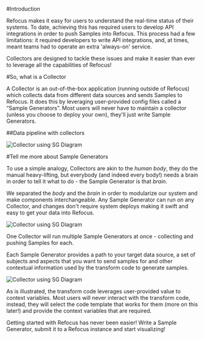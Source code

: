 
#Introduction

Refocus makes it easy for users to understand the real-time status of their systems. To date, achieving this has required users to develop API integrations in order to push Samples into Refocus. This process had a few limitations: it required developers to write API integrations, and, at times, meant teams had to operate an extra 'always-on' service. 

Collectors are designed to tackle these issues and make it easier than ever to leverage all the capabilities of Refocus!

#So, what is a Collector 

A Collector is an out-of-the-box application (running outside of Refocus) which collects data from different data sources and sends Samples to Refocus. It does this by leveraging user-provided config files called a “Sample Generators”.
Most users will never have to maintain a collector (unless you choose to deploy your own), they'll just write Sample Generators.

##Data pipeline with collectors

![Collector using SG Diagram](../assets/CollectorDataflow.jpeg)

#Tell me more about Sample Generators

To use a simple analogy, Collectors are akin to the *human* *body*, they do the manual heavy-lifting, but everybody (and indeed every body!) needs a brain in order to tell it what to do - the Sample Generator is that *brain*. 

We separated the *body* and the *brain* in order to modularize our system and make components interchangeable. Any Sample Generator can run on any Collector, and changes don't require system deploys making it swift and easy to get your data into Refocus.

![Collector using SG Diagram](../assets/CollectorSGDiagram.jpeg)

One Collector will run multiple Sample Generators at once - collecting and pushing Samples for each.

Each Sample Generator provides a path to your target data source, a set of subjects and aspects that you want to send samples for and other contextual information used by the transform code to generate samples. 

![Collector using SG Diagram](../assets/SGDiagram.jpeg)

As is illustrated, the transform code leverages user-provided value to context variables. Most users will never interact with the transform code, instead, they will select the code template that works for them (more on this later!) and provide the context variables that are required. 


Getting started with Refocus has never been easier! Write a Sample Generator, submit it to a Refocus instance and start visualizing!

